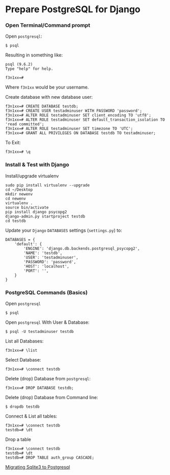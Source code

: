 # Prepare PostgreSQL for Django
### Open Terminal/Command prompt

Open `postgresql`:

```
$ psql

```

Resulting in something like:

```
psql (9.6.2)
Type "help" for help.

f3n1xx=#
```
Where `f3n1xx` would be your username.


Create database with new database user:

```
f3n1xx=# CREATE DATABASE testdb;
f3n1xx=# CREATE USER testadminuser WITH PASSWORD 'password';
f3n1xx=# ALTER ROLE testadminuser SET client_encoding TO 'utf8';
f3n1xx=# ALTER ROLE testadminuser SET default_transaction_isolation TO 'read committed';
f3n1xx=# ALTER ROLE testadminuser SET timezone TO 'UTC';
f3n1xx=# GRANT ALL PRIVILEGES ON DATABASE testdb TO testadminuser;
```


To Exit:

	f3n1xx=# \q



### Install & Test with Django
	

Install/upgrade virtualenv

	sudo pip install virtualenv --upgrade
	cd ~/Desktop
	mkdir newenv
	cd newenv
	virtualenv .
	source bin/activate
	pip install django psycopg2
	django-admin.py startproject testdb
	cd testdb


Update your `Django` `DATABASES` settings (`settings.py`) to:

	DATABASES = {
	    'default': {
	        'ENGINE': 'django.db.backends.postgresql_psycopg2',
	        'NAME': 'testdb',
	        'USER': 'testadminuser',
	        'PASSWORD': 'password',
	        'HOST': 'localhost',
	        'PORT': '',
	    }
	}



### PostgreSQL Commands (Basics)

Open `postgresql`

	$ psql


Open `postgresql` With User & Database:


	$ psql -U testadminuser testdb



List all Databases:

	f3n1xx=# \list


Select Database:

	f3n1xx=# \connect testdb


Delete (drop) Database from `postgresql`:

	f3n1xx=# DROP DATABASE testdb;



Delete (drop) Database from Command line:

	$ dropdb testdb


Connect & List all tables:

	f3n1xx=# \connect testdb
	testdb=# \dt


Drop a table

	f3n1xx=# \connect testdb
	testdb=# \dt
	testdb=# DROP TABLE auth_group CASCADE;

[Migrating Sqlite3 to Postgresql](http://stackoverflow.com/questions/4581727/convert-sqlite-sql-dump-file-to-postgresql/4581921#4581921)
